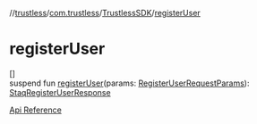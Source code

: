 //[trustless](../../../index.md)/[com.trustless](../index.md)/[TrustlessSDK](index.md)/[registerUser](register-user.md)

# registerUser

[]\
suspend fun [registerUser](register-user.md)(params: [RegisterUserRequestParams](../../com.trustless.requests.identity.registerUser/-register-user-request-params/index.md)): [StaqRegisterUserResponse](../../com.trustless.requests.identity/-staq-register-user-response/index.md)

[Api Reference](https://developer.finto.io/docs/apis/identity#/User%20management/Create%20a%20user)
